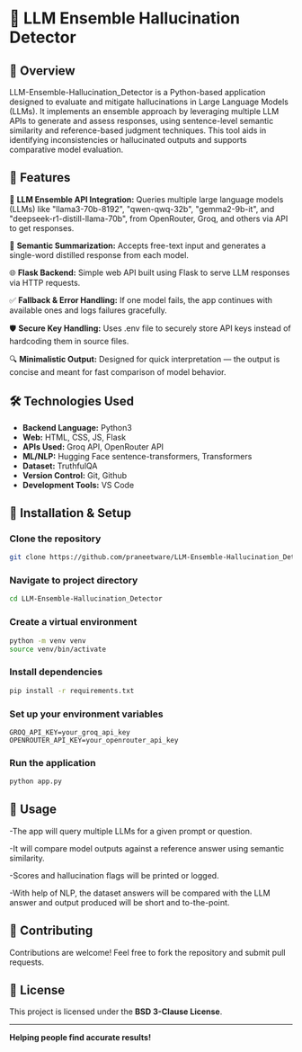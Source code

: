# 🏥 LLM Ensemble Hallucination Detector

## 🚀 Overview
LLM-Ensemble-Hallucination_Detector is a Python-based application designed to evaluate and mitigate hallucinations in Large Language Models (LLMs). It implements an ensemble approach by leveraging multiple LLM APIs to generate and assess responses, using sentence-level semantic similarity and reference-based judgment techniques. This tool aids in identifying inconsistencies or hallucinated outputs and supports comparative model evaluation.

## 📌 Features
🔗 **LLM Ensemble API Integration:** Queries multiple large language models (LLMs) like "llama3-70b-8192", "qwen-qwq-32b", "gemma2-9b-it", and "deepseek-r1-distill-llama-70b", from OpenRouter, Groq, and others via API to get responses.

🧠 **Semantic Summarization:** Accepts free-text input and generates a single-word distilled response from each model.

🌐 **Flask Backend:** Simple web API built using Flask to serve LLM responses via HTTP requests.

✅ **Fallback & Error Handling:** If one model fails, the app continues with available ones and logs failures gracefully.

🛡️ **Secure Key Handling:** Uses .env file to securely store API keys instead of hardcoding them in source files.

🔍 **Minimalistic Output:** Designed for quick interpretation — the output is concise and meant for fast comparison of model behavior.


## 🛠️ Technologies Used
- **Backend Language:** Python3
- **Web:** HTML, CSS, JS, Flask
- **APIs Used:** Groq API, OpenRouter API
- **ML/NLP:** Hugging Face sentence-transformers, Transformers
- **Dataset:** TruthfulQA
- **Version Control:** Git, Github
- **Development Tools:** VS Code


## 📌 Installation & Setup
### Clone the repository
```bash
git clone https://github.com/praneetware/LLM-Ensemble-Hallucination_Detector.git
```
### Navigate to project directory
```bash
cd LLM-Ensemble-Hallucination_Detector
```
### Create a virtual environment
```bash
python -m venv venv
source venv/bin/activate
```
### Install dependencies
```bash
pip install -r requirements.txt
```
### Set up your environment variables
```env
GROQ_API_KEY=your_groq_api_key
OPENROUTER_API_KEY=your_openrouter_api_key
```
### Run the application
```bash
python app.py
```
 

## 🚀 Usage
-The app will query multiple LLMs for a given prompt or question.

-It will compare model outputs against a reference answer using semantic similarity.

-Scores and hallucination flags will be printed or logged.

-With help of NLP, the dataset answers will be compared with the LLM answer and output produced will be short and to-the-point.

## 🤝 Contributing
Contributions are welcome! Feel free to fork the repository and submit pull requests.

## 📄 License
This project is licensed under the **BSD 3-Clause License**.

---

 **Helping people find accurate results!**

